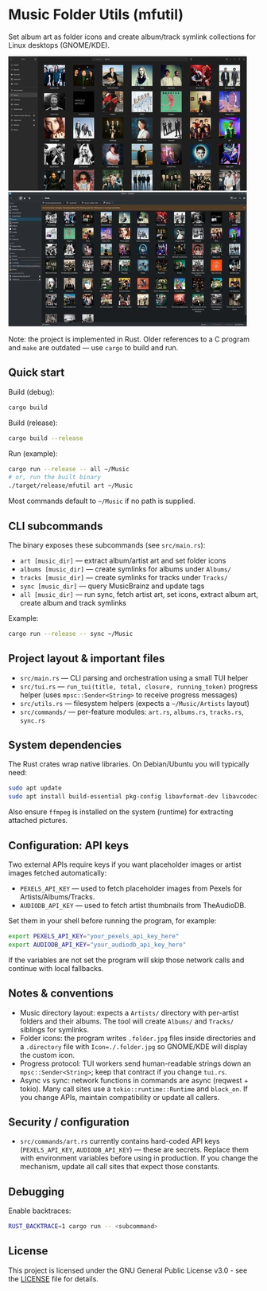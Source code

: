 # Music Folder Utils (mfutil)

Set album art as folder icons and create album/track symlink collections for Linux desktops (GNOME/KDE).

![Nautilus with Album Art Icons](media/Screenshot_Nautilus.jpg) ![Dolphin with Album Art Icons](media/Screenshot_Dolphin.jpg)

Note: the project is implemented in Rust. Older references to a C program and `make` are outdated — use `cargo` to build and run.

## Quick start

Build (debug):

```bash
cargo build
```

Build (release):

```bash
cargo build --release
```

Run (example):

```bash
cargo run --release -- all ~/Music
# or, run the built binary
./target/release/mfutil art ~/Music
```

Most commands default to `~/Music` if no path is supplied.

## CLI subcommands

The binary exposes these subcommands (see `src/main.rs`):

- `art [music_dir]` — extract album/artist art and set folder icons
- `albums [music_dir]` — create symlinks for albums under `Albums/`
- `tracks [music_dir]` — create symlinks for tracks under `Tracks/`
- `sync [music_dir]` — query MusicBrainz and update tags
- `all [music_dir]` — run sync, fetch artist art, set icons, extract album art, create album and track symlinks

Example:

```bash
cargo run --release -- sync ~/Music
```

## Project layout & important files

- `src/main.rs` — CLI parsing and orchestration using a small TUI helper
- `src/tui.rs` — `run_tui(title, total, closure, running_token)` progress helper (uses `mpsc::Sender<String>` to receive progress messages)
- `src/utils.rs` — filesystem helpers (expects a `~/Music/Artists` layout)
- `src/commands/` — per-feature modules: `art.rs`, `albums.rs`, `tracks.rs`, `sync.rs`

## System dependencies

The Rust crates wrap native libraries. On Debian/Ubuntu you will typically need:

```bash
sudo apt update
sudo apt install build-essential pkg-config libavformat-dev libavcodec-dev libavutil-dev libmagickwand-dev libglib2.0-dev libgirepository1.0-dev git
```

Also ensure `ffmpeg` is installed on the system (runtime) for extracting attached pictures.

## Configuration: API keys

Two external APIs require keys if you want placeholder images or artist images fetched automatically:

- `PEXELS_API_KEY` — used to fetch placeholder images from Pexels for Artists/Albums/Tracks.
- `AUDIODB_API_KEY` — used to fetch artist thumbnails from TheAudioDB.

Set them in your shell before running the program, for example:

```bash
export PEXELS_API_KEY="your_pexels_api_key_here"
export AUDIODB_API_KEY="your_audiodb_api_key_here"
```

If the variables are not set the program will skip those network calls and continue with local fallbacks.

## Notes & conventions

- Music directory layout: expects a `Artists/` directory with per-artist folders and their albums. The tool will create `Albums/` and `Tracks/` siblings for symlinks.
- Folder icons: the program writes `.folder.jpg` files inside directories and a `.directory` file with `Icon=./.folder.jpg` so GNOME/KDE will display the custom icon.
- Progress protocol: TUI workers send human-readable strings down an `mpsc::Sender<String>`; keep that contract if you change `tui.rs`.
- Async vs sync: network functions in commands are async (reqwest + tokio). Many call sites use a `tokio::runtime::Runtime` and `block_on`. If you change APIs, maintain compatibility or update all callers.

## Security / configuration

- `src/commands/art.rs` currently contains hard-coded API keys (`PEXELS_API_KEY`, `AUDIODB_API_KEY`) — these are secrets. Replace them with environment variables before using in production. If you change the mechanism, update all call sites that expect those constants.

## Debugging

Enable backtraces:

```bash
RUST_BACKTRACE=1 cargo run -- <subcommand>
```

## License

This project is licensed under the GNU General Public License v3.0 - see the [LICENSE](LICENSE) file for details.
